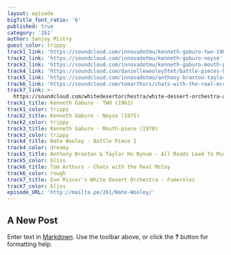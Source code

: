 ```yaml
---
layout: episode
bigTitle_font_ratio: '6'
published: true
category: '261'
author: Sanjay Mistry
guest_color: trippy
track1_link: 'https://soundcloud.com/innovadotmu/kenneth-gaburo-two-1962'
track2_link: 'https://soundcloud.com/innovadotmu/kenneth-gaburo-noyse'
track3_link: 'https://soundcloud.com/innovadotmu/kenneth-gaburo-mouth-piece-1970'
track4_link: 'https://soundcloud.com/daniellewooley5tet/battle-pieces-battle-piece-i'
track5_link: 'https://soundcloud.com/innovadotmu/anthony-braxton-taylor-ho'
track6_link: 'https://soundcloud.com/tomarthurs/chats-with-the-real-mccoy'
track7_link: >-
  https://soundcloud.com/whitedesertorchestra/white-dessert-orchestra-album-04-master-test-3-final
track1_title: Kenneth Gaburo - TWO (1962)
track1_color: trippy
track2_title: Kenneth Gaburo - Noyse (1975)
track2_color: trippy
track3_title: Kenneth Gaburo - Mouth-piece (1970)
track3_color: trippy
track4_title: Nate Wooley - Battle Piece I
track4_color: dreamy
track5_title: Anthony Braxton & Taylor Ho Bynum - All Roads Lead To Middletown
track5_color: bliss
track6_title: Tom Arthurs - Chats with the Real McCoy
track6_color: rough
track7_title: Eve Risser's White Desert Orchestra - Fumeroles
track7_color: bliss
episode_URL: 'http://mailta.pe/261/Nate-Wooley/'
---
```

## A New Post

Enter text in [Markdown](http://daringfireball.net/projects/markdown/). Use the toolbar above, or click the **?** button for formatting help.
